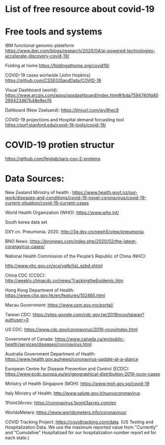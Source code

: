 

# List of free resource about covid-19

# Free tools and systems 

IBM functional genomic plateform  
https://www.ibm.com/blogs/research/2020/04/ai-powered-technologies-accelerate-discovery-covid-19/


Folding at home 
 https://foldingathome.org/covid19/

COVID-19 cases worlwide (John Hopkins)
https://github.com/CSSEGISandData/COVID-19


Visual Dashboard (world):
https://www.arcgis.com/apps/opsdashboard/index.html#/bda7594740fd40299423467b48e9ecf6

Dahboard  (New Zealsand):
https://tinyurl.com/wy9hec9

COVID-19 projections and Hospital demand forcasting tool
https://surf.stanford.edu/covid-19-tools/covid-19/

# COVID-19 protien structur 
https://github.com/feiglab/sars-cov-2-proteins

# Data Sources:

New Zealand Ministry of health : https://www.health.govt.nz/our-work/diseases-and-conditions/covid-19-novel-coronavirus/covid-19-current-situation/covid-19-current-cases


World Health Organization (WHO): https://www.who.int/

South korea data set

DXY.cn. Pneumonia. 2020. http://3g.dxy.cn/newh5/view/pneumonia.

BNO News: https://bnonews.com/index.php/2020/02/the-latest-coronavirus-cases/

National Health Commission of the People’s Republic of China (NHC):

http://www.nhc.gov.cn/xcs/yqtb/list_gzbd.shtml

China CDC (CCDC): http://weekly.chinacdc.cn/news/TrackingtheEpidemic.htm

Hong Kong Department of Health: https://www.chp.gov.hk/en/features/102465.html

Macau Government: https://www.ssm.gov.mo/portal/

Taiwan CDC: https://sites.google.com/cdc.gov.tw/2019ncov/taiwan?authuser=0

US CDC: https://www.cdc.gov/coronavirus/2019-ncov/index.html

Government of Canada: https://www.canada.ca/en/public-health/services/diseases/coronavirus.html

Australia Government Department of Health: https://www.health.gov.au/news/coronavirus-update-at-a-glance

European Centre for Disease Prevention and Control (ECDC): https://www.ecdc.europa.eu/en/geographical-distribution-2019-ncov-cases

Ministry of Health Singapore (MOH): https://www.moh.gov.sg/covid-19

Italy Ministry of Health: http://www.salute.gov.it/nuovocoronavirus

1Point3Arces: https://coronavirus.1point3acres.com/en

WorldoMeters: https://www.worldometers.info/coronavirus/

COVID Tracking Project: https://covidtracking.com/data. (US Testing and Hospitalization Data. We use the maximum reported value from "Currently" and "Cumulative" Hospitalized for our hospitalization number report ed for each state.)
